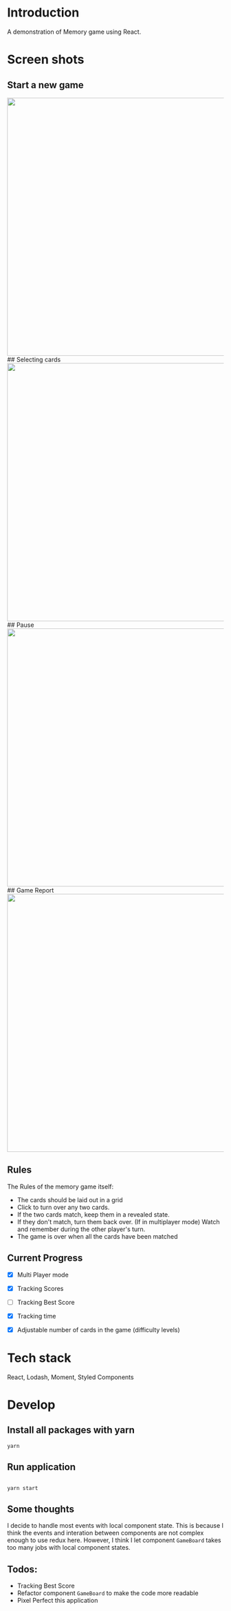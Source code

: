 # Introduction
A demonstration of Memory game using React.

# Screen shots
## Start a new game
<img src="https://i.imgur.com/a03jHru.png" width="600px">
## Selecting cards
<img src="https://i.imgur.com/7o6hWpi.png" width="600px">
## Pause
<img src="https://i.imgur.com/IB0cSPb.png" width="600px">
## Game Report
<img src="https://i.imgur.com/AOmHah2.png" width="600px">

## Rules
The Rules of the memory game itself:
- The cards should be laid out in a grid
- Click to turn over any two cards.
- If the two cards match, keep them in a revealed state.
- If they don't match, turn them back over. (If in multiplayer mode) Watch and remember during the other player's turn.
- The game is over when all the cards have been matched

## Current Progress
- [x] Multi Player mode

- [x] Tracking Scores

- [ ] Tracking Best Score

- [x] Tracking time

- [x] Adjustable number of cards in the game (difficulty levels)


# Tech stack
React, Lodash, Moment, Styled Components

# Develop
## Install all packages with yarn
```
yarn
```

## Run application
##
```
yarn start
```

## Some thoughts
I decide to handle most events with local component state.
This is because I think the events and interation between components are not complex enough to use redux here.
However, I think I let component `GameBoard` takes too many jobs with local component states.

## Todos:
- Tracking Best Score
- Refactor component `GameBoard` to make the code more readable
- Pixel Perfect this application
